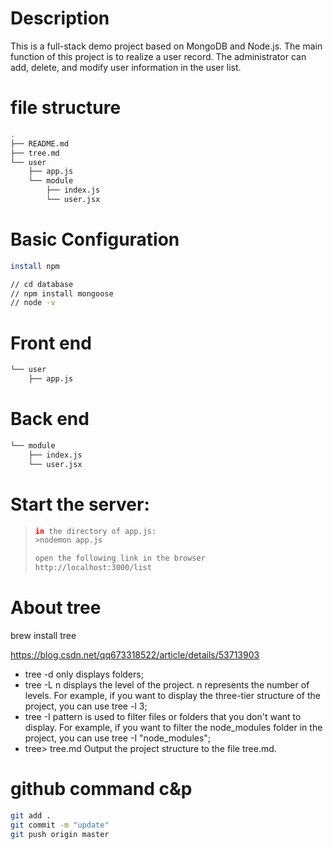 # Description

This is a full-stack demo project based on MongoDB and Node.js. The main function of this project is to realize a user record. The administrator can add, delete, and modify user information in the user list.
# file structure
```bash
.
├── README.md
├── tree.md
└── user
    ├── app.js
    └── module
        ├── index.js
        └── user.jsx
```

# Basic Configuration

```bash
install npm

// cd database
// npm install mongoose
// node -v
```



# Front end
```bash
└── user
    ├── app.js
```

# Back end

```bash
└── module
    ├── index.js
    └── user.jsx
```

# Start the server:

>```bash
>in the directory of app.js:
>>nodemon app.js
>
>open the following link in the browser
>http://localhost:3000/list
>```
>
>

# About tree
brew install tree

https://blog.csdn.net/qq673318522/article/details/53713903

* tree -d only displays folders;
* tree -L n displays the level of the project. n represents the number of levels. For example, if you want to display the three-tier structure of the project, you can use tree -l 3;
* tree -I pattern is used to filter files or folders that you don't want to display. For example, if you want to filter the node_modules folder in the project, you can use tree -I "node_modules";
* tree> tree.md Output the project structure to the file tree.md.

# github command c&p
```bash
git add .
git commit -m "update"
git push origin master
```


